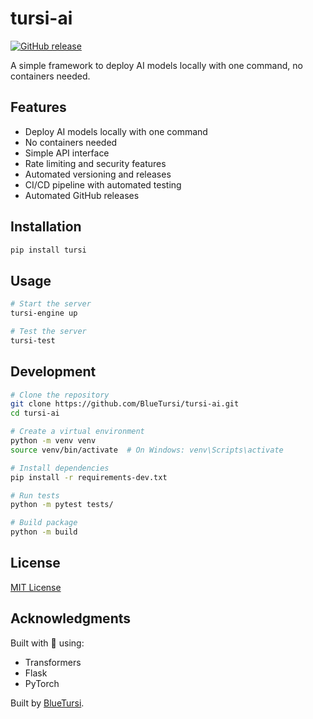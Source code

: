 # tursi-ai

[![GitHub release](https://img.shields.io/github/v/release/BlueTursi/tursi-ai)](https://github.com/BlueTursi/tursi-ai/releases)

A simple framework to deploy AI models locally with one command, no containers needed.

## Features

- Deploy AI models locally with one command
- No containers needed
- Simple API interface
- Rate limiting and security features
- Automated versioning and releases
- CI/CD pipeline with automated testing
- Automated GitHub releases

## Installation

```bash
pip install tursi
```

## Usage

```bash
# Start the server
tursi-engine up

# Test the server
tursi-test
```

## Development

```bash
# Clone the repository
git clone https://github.com/BlueTursi/tursi-ai.git
cd tursi-ai

# Create a virtual environment
python -m venv venv
source venv/bin/activate  # On Windows: venv\Scripts\activate

# Install dependencies
pip install -r requirements-dev.txt

# Run tests
python -m pytest tests/

# Build package
python -m build
```

## License

[MIT License](/LICENSE)

## Acknowledgments

Built with 💙 using:
- Transformers
- Flask
- PyTorch

Built by [BlueTursi](https://bluetursi.com).
